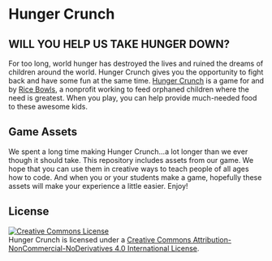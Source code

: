 # Hunger Crunch  

## WILL YOU HELP US TAKE HUNGER DOWN?  
For too long, world hunger has destroyed the lives and ruined the dreams of children around the world. Hunger Crunch gives you the opportunity to fight back and have some fun at the same time. [Hunger Crunch](http://www.hungercrunch.com) is a game for and by [Rice Bowls](http://ricebowls.org), a nonprofit working to feed orphaned children where the need is greatest. When you play, you can help provide much-needed food to these awesome kids.  

## Game Assets  
We spent a long time making Hunger Crunch...a lot longer than we ever though it should take. This repository includes assets from our game. We hope that you can use them in creative ways to teach people of all ages how to code. And when you or your students make a game, hopefully these assets will make your experience a little easier. Enjoy!  

## License

<a rel="license" href="http://creativecommons.org/licenses/by-nc-nd/4.0/"><img alt="Creative Commons License" style="border-width:0" src="https://i.creativecommons.org/l/by-nc-nd/4.0/88x31.png" /></a><br /><span xmlns:dct="http://purl.org/dc/terms/" property="dct:title">Hunger Crunch</span> is licensed under a <a rel="license" href="http://creativecommons.org/licenses/by-nc-nd/4.0/">Creative Commons Attribution-NonCommercial-NoDerivatives 4.0 International License</a>.
